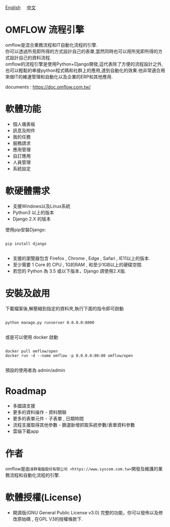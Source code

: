 <a href="https://github.com/syscomgo/omflow/blob/master/README.md">English</a>&nbsp;&nbsp;&nbsp;&nbsp;&nbsp;<a href="https://github.com/syscomgo/omflow/blob/master/README_TW.md">中文</a>

OMFLOW 流程引擎
=================

omflow是混合業務流程和IT自動化流程的引擎.  
你可以透過所見即所得的方式設計自己的表單,當然同時也可以用所見即所得的方式設計自己的資料流程.  
omflow的流程引擎是使用Python+Django開發,這代表除了方便的流程設計之外,    
也可以輕鬆的串接python程式碼和社群上的應用,達到自動化的效果.他非常適合用來做IT的維運管理和自動化以及企業的ERP和其他應用.  
 
documents : https://doc.omflow.com.tw/
 

軟體功能
=================

*  個人儀表板 
*  訊息及附件
*  我的任務 
*  服務請求 
*  應用管理 
*  自訂應用
*  人員管理 
*  系統設定 


軟硬體需求
=================

*  支援Windows以及Linux系統 
*  Python3 以上的版本
*  Django 2.X 的版本

使用pip安裝Django:
<pre><code>
pip install django

</code></pre>

*  支援的瀏覽器包含 Firefox , Chrome , Edge , Safari , IE11以上的版本.
*  至少需要 1 Core 的 CPU , 1G的RAM , 和至少1GB以上的硬碟空間. 
*  若您的 Python 為 3.5 或以下版本，Django 請使用2.X版. 

安裝及啟用
===========

下載檔案後,解壓縮到指定的資料夾,執行下面的指令即可啟動  

<pre><code>
python manage.py runserver 0.0.0.0:8000

</code></pre>

或是可以使用 docker 啟動

<pre><code>
docker pull omflow/open
docker run -d --name omflow -p 0.0.0.0:80:80 omflow/open

</code></pre>

預設的使用者為 admin/admin  

Roadmap
=======

*  多國語支援
*  更多的資料操作 - 資料關聯 
*  更多的表單元件 - 子表單 , 日期時間 
*  流程支援取得其他參數 -  篩選新增抓取系統參數/表單資料參數 
*  雲端下載app 

作者
=======

omflow是由`凌群電腦股份有限公司 <https://www.syscom.com.tw>`開發及維護的業務流程和自動化流程的引擎.  

軟體授權(License)
=================

*  開源版(GNU General Public License v3.0)
   完整的功能，你可以發佈以及修改原始碼 , 在GPL V3的授權條款下.  
